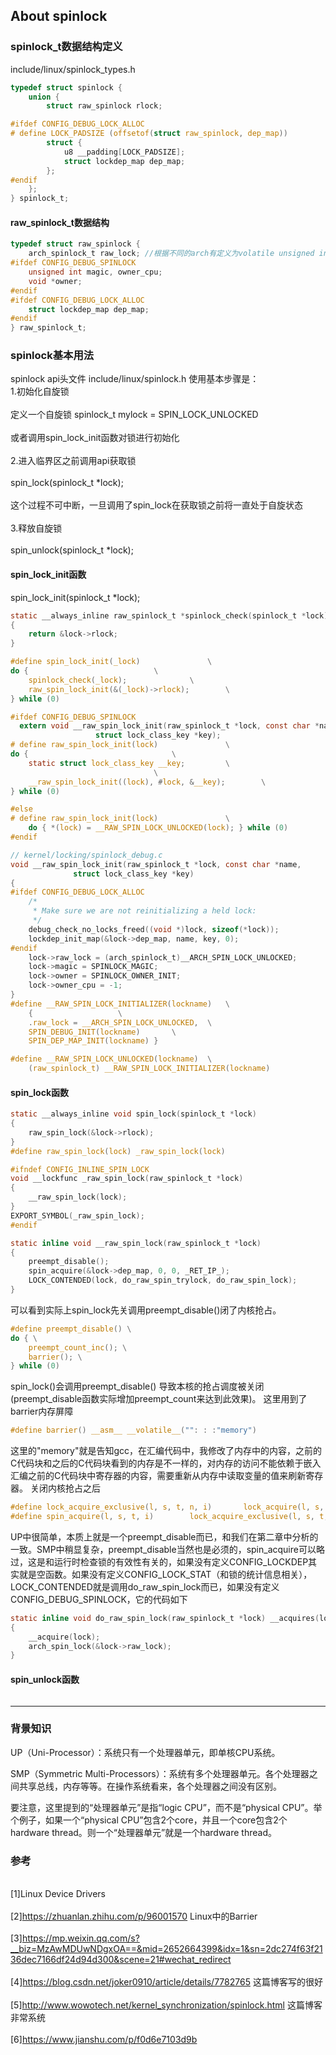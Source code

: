 ## About spinlock
### spinlock_t数据结构定义 
include/linux/spinlock_types.h
```c
typedef struct spinlock {
	union {
		struct raw_spinlock rlock;

#ifdef CONFIG_DEBUG_LOCK_ALLOC
# define LOCK_PADSIZE (offsetof(struct raw_spinlock, dep_map))
		struct {
			u8 __padding[LOCK_PADSIZE];
			struct lockdep_map dep_map;
		};
#endif
	};
} spinlock_t;

```
#### raw_spinlock_t数据结构
```c
typedef struct raw_spinlock {
	arch_spinlock_t raw_lock; //根据不同的arch有定义为volatile unsigned int/int/u32
#ifdef CONFIG_DEBUG_SPINLOCK
	unsigned int magic, owner_cpu;
	void *owner;
#endif
#ifdef CONFIG_DEBUG_LOCK_ALLOC
	struct lockdep_map dep_map;
#endif
} raw_spinlock_t;
```
### spinlock基本用法
spinlock api头文件
include/linux/spinlock.h
使用基本步骤是：
<br>1.初始化自旋锁</br>
<br>    定义一个自旋锁 spinlock_t mylock = SPIN_LOCK_UNLOCKED</br>
<br>    或者调用spin_lock_init函数对锁进行初始化</br>
<br>2.进入临界区之前调用api获取锁</br>
<br>    spin_lock(spinlock_t *lock);</br>
<br>  这个过程不可中断，一旦调用了spin_lock在获取锁之前将一直处于自旋状态</br>
<br>3.释放自旋锁</br>
<br>    spin_unlock(spinlock_t *lock);</br>
#### spin_lock_init函数
spin_lock_init(spinlock_t *lock);
```c
static __always_inline raw_spinlock_t *spinlock_check(spinlock_t *lock)
{
	return &lock->rlock;
}

#define spin_lock_init(_lock)				\
do {							\
	spinlock_check(_lock);				\
	raw_spin_lock_init(&(_lock)->rlock);		\
} while (0)

#ifdef CONFIG_DEBUG_SPINLOCK
  extern void __raw_spin_lock_init(raw_spinlock_t *lock, const char *name,
				   struct lock_class_key *key);
# define raw_spin_lock_init(lock)				\
do {								\
	static struct lock_class_key __key;			\
								\
	__raw_spin_lock_init((lock), #lock, &__key);		\
} while (0)

#else
# define raw_spin_lock_init(lock)				\
	do { *(lock) = __RAW_SPIN_LOCK_UNLOCKED(lock); } while (0)
#endif

// kernel/locking/spinlock_debug.c
void __raw_spin_lock_init(raw_spinlock_t *lock, const char *name,
			  struct lock_class_key *key)
{
#ifdef CONFIG_DEBUG_LOCK_ALLOC
	/*
	 * Make sure we are not reinitializing a held lock:
	 */
	debug_check_no_locks_freed((void *)lock, sizeof(*lock));
	lockdep_init_map(&lock->dep_map, name, key, 0);
#endif
	lock->raw_lock = (arch_spinlock_t)__ARCH_SPIN_LOCK_UNLOCKED;
	lock->magic = SPINLOCK_MAGIC;
	lock->owner = SPINLOCK_OWNER_INIT;
	lock->owner_cpu = -1;
}
#define __RAW_SPIN_LOCK_INITIALIZER(lockname)	\
	{					\
	.raw_lock = __ARCH_SPIN_LOCK_UNLOCKED,	\
	SPIN_DEBUG_INIT(lockname)		\
	SPIN_DEP_MAP_INIT(lockname) }

#define __RAW_SPIN_LOCK_UNLOCKED(lockname)	\
	(raw_spinlock_t) __RAW_SPIN_LOCK_INITIALIZER(lockname)
```
#### spin_lock函数
```c
static __always_inline void spin_lock(spinlock_t *lock)
{
	raw_spin_lock(&lock->rlock);
}
#define raw_spin_lock(lock)	_raw_spin_lock(lock)

#ifndef CONFIG_INLINE_SPIN_LOCK
void __lockfunc _raw_spin_lock(raw_spinlock_t *lock)
{
	__raw_spin_lock(lock);
}
EXPORT_SYMBOL(_raw_spin_lock);
#endif

static inline void __raw_spin_lock(raw_spinlock_t *lock)
{
	preempt_disable();
	spin_acquire(&lock->dep_map, 0, 0, _RET_IP_);
	LOCK_CONTENDED(lock, do_raw_spin_trylock, do_raw_spin_lock);
}

```
可以看到实际上spin_lock先关调用preempt_disable()闭了内核抢占。
```c
#define preempt_disable() \
do { \
	preempt_count_inc(); \
	barrier(); \
} while (0)

```
spin_lock()会调用preempt_disable() 导致本核的抢占调度被关闭(preempt_disable函数实际增加preempt_count来达到此效果)。
这里用到了barrier内存屏障
```c
#define barrier() __asm__ __volatile__("": : :"memory")
```
这里的"memory"就是告知gcc，在汇编代码中，我修改了内存中的内容，之前的C代码块和之后的C代码块看到的内存是不一样的，对内存的访问不能依赖于嵌入汇编之前的C代码块中寄存器的内容，需要重新从内存中读取变量的值来刷新寄存器。
关闭内核抢占之后
```c
#define lock_acquire_exclusive(l, s, t, n, i)		lock_acquire(l, s, t, 0, 1, n, i)
#define spin_acquire(l, s, t, i)		lock_acquire_exclusive(l, s, t, NULL, i)
```
UP中很简单，本质上就是一个preempt_disable而已，和我们在第二章中分析的一致。SMP中稍显复杂，preempt_disable当然也是必须的，spin_acquire可以略过，这是和运行时检查锁的有效性有关的，如果没有定义CONFIG_LOCKDEP其实就是空函数。如果没有定义CONFIG_LOCK_STAT（和锁的统计信息相关），LOCK_CONTENDED就是调用do_raw_spin_lock而已，如果没有定义CONFIG_DEBUG_SPINLOCK，它的代码如下
```c
static inline void do_raw_spin_lock(raw_spinlock_t *lock) __acquires(lock)
{
    __acquire(lock);
    arch_spin_lock(&lock->raw_lock);
}
```
#### spin_unlock函数
```c

```
_____________________________________
### 背景知识
UP（Uni-Processor）：系统只有一个处理器单元，即单核CPU系统。

SMP（Symmetric Multi-Processors）：系统有多个处理器单元。各个处理器之间共享总线，内存等等。在操作系统看来，各个处理器之间没有区别。

要注意，这里提到的“处理器单元”是指“logic CPU”，而不是“physical CPU”。举个例子，如果一个“physical CPU”包含2个core，并且一个core包含2个hardware thread。则一个“处理器单元”就是一个hardware thread。
### 参考
<br>[1]Linux Device Drivers</br>
<br>[2]https://zhuanlan.zhihu.com/p/96001570 Linux中的Barrier</br>
<br>[3]https://mp.weixin.qq.com/s?__biz=MzAwMDUwNDgxOA==&mid=2652664399&idx=1&sn=2dc274f63f2136dec7166df24d94d300&scene=21#wechat_redirect</br>
<br>[4]https://blog.csdn.net/joker0910/article/details/7782765 这篇博客写的很好</br>
<br>[5]http://www.wowotech.net/kernel_synchronization/spinlock.html 这篇博客非常系统</br>
<br>[6]https://www.jianshu.com/p/f0d6e7103d9b</br>

